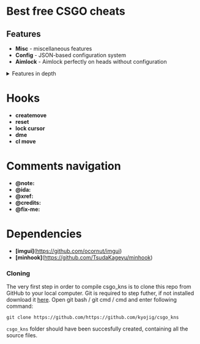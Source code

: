 # Best free CSGO cheats

## Features

* **Misc** - miscellaneous features
* **Config** - JSON-based configuration system
* **Aimlock** - Aimlock perfectly on heads without configuration

<details>
<summary>Features in depth</summary>

* **Glow** - render glow effect on entities

    *Allies, Enemies, Planting (player planting bomb), Defusing (player defusing bomb), Local player, Weapons (dropped weapons), C4, Planted C4, Chickens* **/** *All, Visible, Occluded*

    * **Enabled** - on / off master switch
    * **Health based** - color is based on player's hp
    * **Rainbow** - change color frequently
    * **Thickness** - outline thickness
    * **Alpha** - outline alpha
    * **Style** - glow style [*0*-*3*]

* **Misc** - miscellaneous features
    * **Auto strafe** - automatically strafe in air following mouse movement
    * **Bunny hop** - automatically simulate space bar press / release while jump button is being held; increases movement speed
    * **Moonwalk** - break walking animation

* **Config** - JSON-based configuration system
    * **Create config** - create new configuration file
    * **Reset config** - restore default configuration settings (does not touch saved configuration)
    * **Load selected** - load selected configuration file
    * **Save selected** - save selected configuration file
    * **Delete selected** - delete selected configuration file
</details>

# Hooks
* **createmove**
* **reset**
* **lock cursor**
* **dme**
* **cl move**

# Comments navigation
* **@note:**
* **@ida:**
* **@xref:**
* **@credits:**
* **@fix-me:**

# Dependencies
 * **[imgui]**(https://github.com/ocornut/imgui)
 * **[minhook]**(https://github.com/TsudaKageyu/minhook)

### Cloning
The very first step in order to compile csgo_kns is to clone this repo from GitHub to your local computer. Git is required to step futher, if not installed download it [here](https://git-scm.com). Open git bash / git cmd / cmd and enter following command:
```
git clone https://github.com/https://github.com/kyojig/csgo_kns
```
`csgo_kns` folder should have been succesfully created, containing all the source files.
